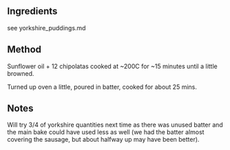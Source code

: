## Ingredients
see yorkshire_puddings.md

## Method
Sunflower oil + 12 chipolatas cooked at ~200C for ~15 minutes until a little browned.

Turned up oven a little, poured in batter, cooked for about 25 mins.

## Notes
Will try 3/4 of yorkshire quantities next time as there was unused batter and the main bake could have used less as well (we had the batter almost covering the sausage, but about halfway up may have been better).

